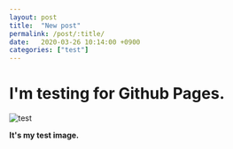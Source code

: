 ```yaml
---
layout: post
title:  "New post"
permalink: /post/:title/
date:   2020-03-26 10:14:00 +0900
categories: ["test"]
---
```


# I'm testing for Github Pages.

![test](https://imgur.com/OUMhGgx.png)

**It's my test image.**
